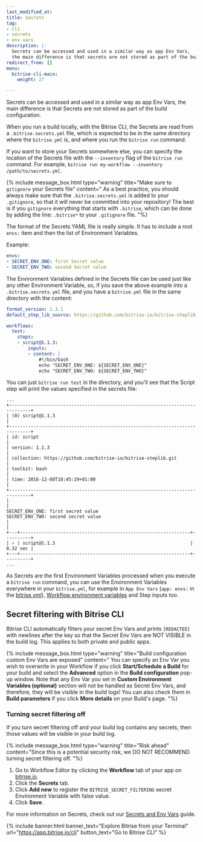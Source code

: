 ```yaml
---
last_modified_at: 
title: Secrets
tag:
- cli
- secrets
- env vars
description: |-
  Secrets can be accessed and used in a similar way as app Env Vars,
  the main difference is that secrets are not stored as part of the build configuration.
redirect_from: []
menu:
  bitrise-cli-main:
    weight: 27

---
```

Secrets can be accessed and used in a similar way as app Env Vars, the main difference is that Secrets are not stored as part of the build configuration.

When you run a build locally, with the Bitrise CLI, the Secrets are read from a `.bitrise.secrets.yml` file, which is expected to be in the same directory where the `bitrise.yml` is, and where you run the `bitrise run` command.

If you want to store your Secrets somewhere else, you can specify the location of the Secrets file with the `--inventory` flag of the `bitrise run` command. For example, `bitrise run my-workflow --inventory /path/to/secrets.yml`.

{% include message_box.html type="warning" title="Make sure to `gitignore` your Secrets file" content=" As a best practice, you should always make sure that the `.bitrise.secrets.yml` is added to your `.gitignore`, so that it will never be committed into your repository! The best is if you `gitignore` everything that starts with `.bitrise`, which can be done by adding the line: `.bitrise*` to your `.gitignore` file. "%}

The format of the Secrets YAML file is really simple. It has to include a root `envs:` item and then the list of Environment Variables.

Example:

```yaml
envs:
- SECRET_ENV_ONE: first Secret value
- SECRET_ENV_TWO: second Secret value
```

The Environment Variables defined in the Secrets file can be used just like any other Environment Variable, so, if you save the above example into a `.bitrise.secrets.yml` file, and you have a `bitrise.yml` file in the same directory with the content:

```yaml
format_version: 1.3.1
default_step_lib_source: https://github.com/bitrise-io/bitrise-steplib.git

workflows:
  test:
    steps:
    - script@1.1.3:
        inputs:
        - content: |
            #!/bin/bash
            echo "SECRET_ENV_ONE: ${SECRET_ENV_ONE}"
            echo "SECRET_ENV_TWO: ${SECRET_ENV_TWO}"
```

You can just `bitrise run test` in the directory, and you'll see that the Script
step will print the values specified in the secrets file:

    ...
    +------------------------------------------------------------------------------+
    | (0) script@1.1.3                                                             |
    +------------------------------------------------------------------------------+
    | id: script                                                                   |
    | version: 1.1.3                                                               |
    | collection: https://github.com/bitrise-io/bitrise-steplib.git                |
    | toolkit: bash                                                                |
    | time: 2016-12-08T18:45:19+01:00                                              |
    +------------------------------------------------------------------------------+
    |                                                                              |
    SECRET_ENV_ONE: first secret value
    SECRET_ENV_TWO: second secret value
    |                                                                              |
    +---+---------------------------------------------------------------+----------+
    | ✓ | script@1.1.3                                                  | 0.32 sec |
    +---+---------------------------------------------------------------+----------+
    ...

As Secrets are the first Environment Variables processed when you execute a `bitrise run` command, you can use the Environment Variables everywhere in your `bitrise.yml`, for example in `App Env Vars` (`app: envs:` in the [bitrise.yml](/bitrise-cli/basics-of-bitrise-yml/)),
[Workflow environment variables](/bitrise-cli/workflows/#define-workflow-specific-parameters-environment-variables)
and Step inputs too.

## Secret filtering with Bitrise CLI

Bitrise CLI automatically filters your secret Env Vars and prints `[REDACTED]` with newlines after the key so that the Secret Env Vars are NOT VISIBLE in the build log. This applies to both private and public apps.

{% include message_box.html type="warning" title="Build configuration custom Env Vars are exposed" content="
You can specify an Env Var you wish to overwrite in your Workflow if you click **Start/Schedule a Build** for your build and select the **Advanced** option in the **Build configuration** pop-up window. Note that any Env Var you set in **Custom Environment Variables (optional)** section will not be handled as Secret Env Vars, and therefore, they will be visible in the build logs! You can also check them in **Build parameters** if you click **More details** on your Build's page. "%}

### Turning secret filtering off

If you turn secret filtering off and your build log contains any secrets, then those values will be visible in your build log. 

{% include message_box.html type="warning" title="Risk ahead" content="Since this is a potential security risk, we DO NOT RECOMMEND turning secret filtering off. "%}

1. Go to Workflow Editor by clicking the **Workflow** tab of your app on [bitrise.io](https://app.bitrise.io/dashboard/builds).
2. Click the **Secrets** tab.
3. Click **Add new** to register the `BITRISE_SECRET_FILTERING` secret Environment Variable with false value.
4. Click **Save**.

For more information on Secrets, check out our [Secrets and Env Vars](/builds/env-vars-secret-env-vars/) guide.

{% include banner.html banner_text="Explore Bitrise from your Terminal" url="https://app.bitrise.io/cli" button_text="Go to Bitrise CLI" %}